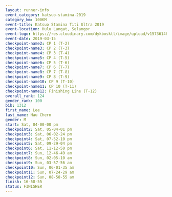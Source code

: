 ```yaml
--- 
layout: runner-info 
event_category: katsuo-stamina-2019 
category_km: 100KM 
event-title: Katsuo Stamina Titi Ultra 2019 
event-location: Hulu Langat, Selangor 
event-logo: https://res.cloudinary.com/dykbosktl/image/upload/v1573614825/Logo/Logo_p7ft6n.png 
event-date: 2019-03-15 
checkpoint-name2: CP 1 (T-2) 
checkpoint-name3: CP 2 (T-3) 
checkpoint-name4: CP 3 (T-4) 
checkpoint-name5: CP 4 (T-5) 
checkpoint-name6: CP 5 (T-6) 
checkpoint-name7: CP 6 (T-7) 
checkpoint-name8: CP 7 (T-8) 
checkpoint-name9: CP 8 (T-9) 
checkpoint-name10: CP 9 (T-10) 
checkpoint-name11: CP 10 (T-11) 
checkpoint-name12: Finishing Line (T-12) 
overall_rank: 124
gender_rank: 100
bib: 1312
first_name: Lee
last_name: Hau Chern
gender: M
start: Sat, 04-00-00 pm
checkpoint2: Sat, 05-04-01 pm
checkpoint3: Sat, 06-02-24 pm
checkpoint4: Sat, 07-52-10 pm
checkpoint5: Sat, 09-29-04 pm
checkpoint6: Sat, 11-12-50 pm
checkpoint7: Sun, 12-46-49 am
checkpoint8: Sun, 02-05-10 am
checkpoint9: Sun, 03-57-56 am
checkpoint10: Sun, 06-01-35 am
checkpoint11: Sun, 07-24-29 am
checkpoint12: Sun, 08-58-55 am
finish: 16-58-55
status: FINISHER
--- 
```

